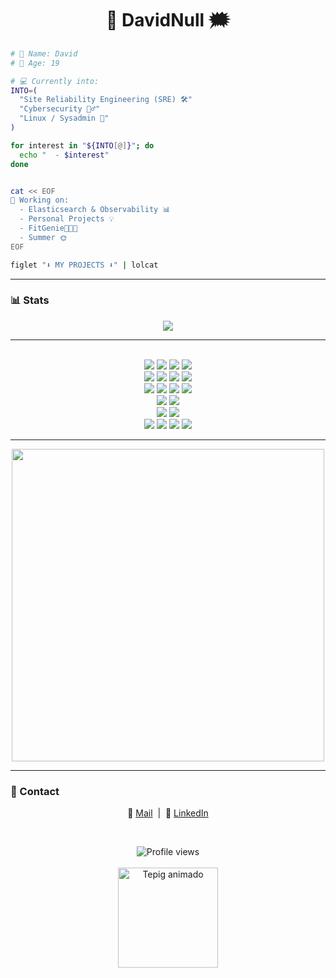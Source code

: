 <h1 align="center">🐇 DavidNull 🗯️​</h1>



```bash
# 👤 Name: David
# 🎂 Age: 19

# 💻 Currently into:
INTO=(
  "Site Reliability Engineering (SRE) 🛠️"
  "Cybersecurity 🕵️‍♂️"
  "Linux / Sysadmin 🐧"
)

for interest in "${INTO[@]}"; do
  echo "  - $interest"
done


cat << EOF
👀 Working on:
  - Elasticsearch & Observability 📊
  - Personal Projects 💡
  - FitGenie👕🧠📱
  - Summer 🌞  
EOF

figlet "⬇️ MY PROJECTS ⬇️" | lolcat
```

---

### 📊 Stats

<p align=center>
<img src="https://github-readme-stats.vercel.app/api/top-langs/?username=DavidNull&layout=compact&theme=tokyonight&v=2"></img>
</p>

---



<p align="center">
<br>
  <!-- OS & Shell -->
  <img src="https://img.shields.io/badge/Linux-FCC624?style=for-the-badge&logo=linux&logoColor=black" />
  <img src="https://img.shields.io/badge/Bash-121011?style=for-the-badge&logo=gnu-bash&logoColor=white" />
  <img src="https://img.shields.io/badge/PowerShell-5391FE?style=for-the-badge&logo=powershell&logoColor=white" />
  <img src="https://img.shields.io/badge/Windows_Server-0078D6?style=for-the-badge&logo=windows&logoColor=white" />
  <br>


  <!-- Languages -->
  <img src="https://img.shields.io/badge/Go-00ADD8?style=for-the-badge&logo=go&logoColor=white" />
  <img src="https://img.shields.io/badge/Python-3776AB?style=for-the-badge&logo=python&logoColor=white" />
  <img src="https://img.shields.io/badge/HTML5-E34F26?style=for-the-badge&logo=html5&logoColor=white" />
  <img src="https://img.shields.io/badge/CSS3-1572B6?style=for-the-badge&logo=css3&logoColor=white" />
   <br>

  <!-- DevOps & Infra -->
  <img src="https://img.shields.io/badge/Docker-2496ED?style=for-the-badge&logo=docker&logoColor=white" />
  <img src="https://img.shields.io/badge/Kubernetes-326CE5?style=for-the-badge&logo=kubernetes&logoColor=white" /> 
  <img src="https://img.shields.io/badge/AWS-232F3E?style=for-the-badge&logo=amazon-aws&logoColor=white" />
  <img src="https://img.shields.io/badge/GCP-4285F4?style=for-the-badge&logo=google-cloud&logoColor=white" />
   <br>

  <!-- Version Control -->
  <img src="https://img.shields.io/badge/Git-F05032?style=for-the-badge&logo=git&logoColor=white" />
  <img src="https://img.shields.io/badge/GitHub-181717?style=for-the-badge&logo=github&logoColor=white" />
  <br>

  <!-- Networking & Security -->
  <img src="https://img.shields.io/badge/Networks-005B9A?style=for-the-badge&logo=cisco&logoColor=white" />
  <img src="https://img.shields.io/badge/Firewall/Cisco-1BA0D7?style=for-the-badge&logo=cisco&logoColor=white" />
  <br>

  <!-- Databases -->
  <img src="https://img.shields.io/badge/Databases-4DB33D?style=for-the-badge&logo=mysql&logoColor=white" />
  <img src="https://img.shields.io/badge/PostgreSQL-4169E1?style=for-the-badge&logo=postgresql&logoColor=white" />
  <img src="https://img.shields.io/badge/MariaDB-003545?style=for-the-badge&logo=mariadb&logoColor=white" />
  <img src="https://img.shields.io/badge/Oracle_DB-F80000?style=for-the-badge&logo=oracle&logoColor=white" />
  <br>
</p>


---

<p align="center">
  <img src="ds.gif" width="500" /> 
</p>

---

### 🔗 Contact

<p align="center">
  📧 <a href="mailto:davidcelapedraza@gmail.com">Mail</a> &nbsp;|&nbsp;
  💼 <a href="https://www.linkedin.com/in/david-cela-pedraza/" target="_blank">LinkedIn</a>
</p>

<br>


<p align="center">
  <img src="https://komarev.com/ghpvc/?username=DavidNull&style=flat-square&color=blue" alt="Profile views" /> <br><br>
  <img src="https://media0.giphy.com/media/v1.Y2lkPTc5MGI3NjExcXd4cmx2dmV5Nnp5aTZpM3Q4NmljNDN4YzdtZmp0ajY2ZWQxYzdnbSZlcD12MV9pbnRlcm5hbF9naWZfYnlfaWQmY3Q9Zw/2kgweCYpD2u708alOy/giphy.gif" alt="Tepig animado" width="160" /> 
</p>




<!-- 🐇 END 🐇 -->
